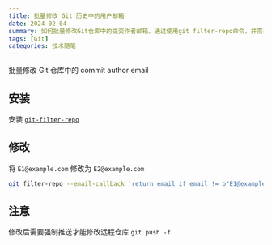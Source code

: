 ```yaml
---
title: 批量修改 Git 历史中的用户邮箱
date: 2024-02-04
summary: 如何批量修改Git仓库中的提交作者邮箱。通过使用git filter-repo命令，并需要强制推送才能修改远程仓库。
tags: [Git]
categories: 技术随笔
---
```


批量修改 Git 仓库中的 commit author email

## 安装

安装 [`git-filter-repo`](https://github.com/newren/git-filter-repo)

## 修改

将 `E1@example.com` 修改为 `E2@example.com`

```bash
git filter-repo --email-callback 'return email if email != b"E1@example.com"else b"E2@example.com"'
```

## 注意

修改后需要强制推送才能修改远程仓库 `git push -f`